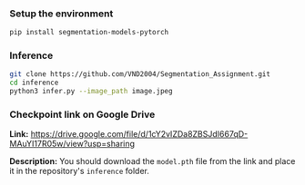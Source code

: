 ### Setup the environment

```bash
pip install segmentation-models-pytorch
```

### Inference

```bash
git clone https://github.com/VND2004/Segmentation_Assignment.git
cd inference
python3 infer.py --image_path image.jpeg
```
### Checkpoint link on Google Drive  
**Link:** https://drive.google.com/file/d/1cY2vIZDa8ZBSJdI667qD-MAuYI17R05w/view?usp=sharing

**Description:** You should download the `model.pth` file from the link and place it in the repository's `inference` folder.
